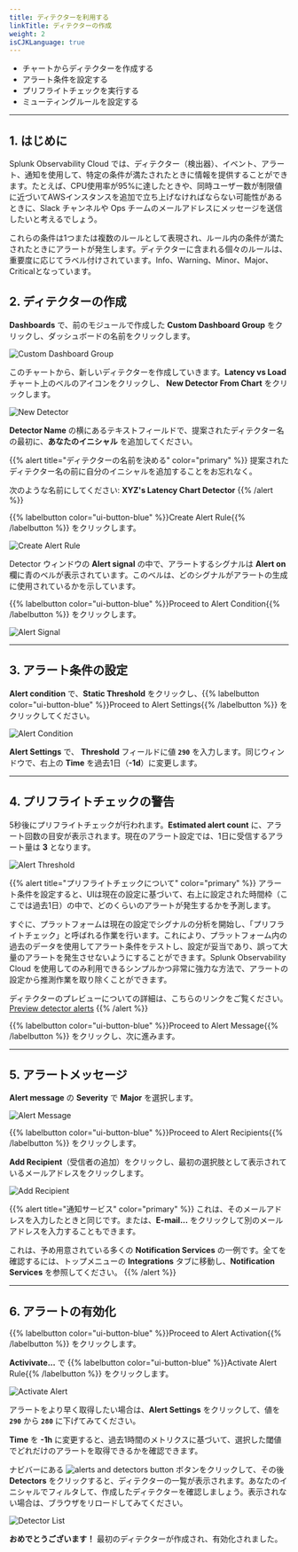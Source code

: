 ```yaml
---
title: ディテクターを利用する
linkTitle: ディテクターの作成
weight: 2
isCJKLanguage: true
---
```


* チャートからディテクターを作成する
* アラート条件を設定する
* プリフライトチェックを実行する
* ミューティングルールを設定する

---

## 1. はじめに

Splunk Observability Cloud では、ディテクター（検出器）、イベント、アラート、通知を使用して、特定の条件が満たされたときに情報を提供することができます。たとえば、CPU使用率が95%に達したときや、同時ユーザー数が制限値に近づいてAWSインスタンスを追加で立ち上げなければならない可能性があるときに、Slack チャンネルや Ops チームのメールアドレスにメッセージを送信したいと考えるでしょう。

これらの条件は1つまたは複数のルールとして表現され、ルール内の条件が満たされたときにアラートが発生します。ディテクターに含まれる個々のルールは、重要度に応じてラベル付けされています。Info、Warning、Minor、Major、Criticalとなっています。

## 2. ディテクターの作成

**Dashboards** で、前のモジュールで作成した **Custom Dashboard Group** をクリックし、ダッシュボードの名前をクリックします。

![Custom Dashboard Group](../../../images/custom-dashboard-group.png)

このチャートから、新しいディテクターを作成していきます。**Latency vs Load** チャート上のベルのアイコンをクリックし、 **New Detector From Chart** をクリックします。

![New Detector](../../../images/new-detector.png)

**Detector Name** の横にあるテキストフィールドで、提案されたディテクター名の最初に、**あなたのイニシャル** を追加してください。

{{% alert title="ディテクターの名前を決める" color="primary" %}}
提案されたディテクター名の前に自分のイニシャルを追加することをお忘れなく。

次のような名前にしてください: **XYZ's Latency Chart Detector**
{{% /alert %}}

{{% labelbutton color="ui-button-blue" %}}Create Alert Rule{{% /labelbutton %}} をクリックします。

![Create Alert Rule](../../../images/create-alert-rule.png)

Detector ウィンドウの **Alert signal** の中で、アラートするシグナルは **Alert on** 欄に青のベルが表示されています。このベルは、どのシグナルがアラートの生成に使用されているかを示しています。

{{% labelbutton color="ui-button-blue" %}}Proceed to Alert Condition{{% /labelbutton %}} をクリックします。

![Alert Signal](../../../images/alert-signal.png)

---

## 3. アラート条件の設定

**Alert condition** で、**Static Threshold** をクリックし、{{% labelbutton color="ui-button-blue" %}}Proceed to Alert Settings{{% /labelbutton %}} をクリックしてください。

![Alert Condition](../../../images/alert-condition.png)

**Alert Settings** で、 **Threshold** フィールドに値 **`290`** を入力します。同じウィンドウで、右上の **Time** を過去1日（**-1d**）に変更します。

---

## 4. プリフライトチェックの警告

5秒後にプリフライトチェックが行われます。**Estimated alert count** に、アラート回数の目安が表示されます。現在のアラート設定では、1日に受信するアラート量は **3** となります。

![Alert Threshold](../../../images/alert-threshold.png)

{{% alert title="プリフライトチェックについて" color="primary" %}}
アラート条件を設定すると、UIは現在の設定に基づいて、右上に設定された時間枠（ここでは過去1日）の中で、どのくらいのアラートが発生するかを予測します。

すぐに、プラットフォームは現在の設定でシグナルの分析を開始し、「プリフライトチェック」と呼ばれる作業を行います。これにより、プラットフォーム内の過去のデータを使用してアラート条件をテストし、設定が妥当であり、誤って大量のアラートを発生させないようにすることができます。Splunk Observability Cloud を使用してのみ利用できるシンプルかつ非常に強力な方法で、アラートの設定から推測作業を取り除くことができます。

ディテクターのプレビューについての詳細は、こちらのリンクをご覧ください。
[Preview detector alerts](https://docs.splunk.com/Observability/alerts-detectors-notifications/preview-detector-alerts.html#nav-Preview-detector-alerts)
{{% /alert %}}

{{% labelbutton color="ui-button-blue" %}}Proceed to Alert Message{{% /labelbutton %}} をクリックし、次に進みます。

---

## 5. アラートメッセージ

**Alert message** の **Severity** で **Major** を選択します。

![Alert Message](../../../images/alert-message.png)

{{% labelbutton color="ui-button-blue" %}}Proceed to Alert Recipients{{% /labelbutton %}} をクリックします。

**Add Recipient**（受信者の追加）をクリックし、最初の選択肢として表示されているメールアドレスをクリックします。

![Add Recipient](../../../images/add-recipient.png)

{{% alert title="通知サービス" color="primary" %}}
これは、そのメールアドレスを入力したときと同じです。または、**E-mail...** をクリックして別のメールアドレスを入力することもできます。

これは、予め用意されている多くの **Notification Services** の一例です。全てを確認するには、トップメニューの **Integrations** タブに移動し、**Notification Services** を参照してください。
{{% /alert %}}

---

## 6. アラートの有効化

{{% labelbutton color="ui-button-blue" %}}Proceed to Alert Activation{{% /labelbutton %}} をクリックします。

**Activivate...** で {{% labelbutton color="ui-button-blue" %}}Activate Alert Rule{{% /labelbutton %}} をクリックします。

![Activate Alert](../../../images/activate-alert.png)

アラートをより早く取得したい場合は、**Alert Settings** をクリックして、値を **`290`** から **`280`** に下げてみてください。

**Time** を **-1h** に変更すると、過去1時間のメトリクスに基づいて、選択した閾値でどれだけのアラートを取得できるかを確認できます。

ナビバーにある ![alerts and detectors button](../../../images/alerts-and-detectors.png) ボタンをクリックして、その後 **Detectors** をクリックすると、ディテクターの一覧が表示されます。あなたのイニシャルでフィルタして、作成したディテクターを確認しましょう。表示されない場合は、ブラウザをリロードしてみてください。

![Detector List](../../../images/detectors.png)

**おめでとうございます！** 最初のディテクターが作成され、有効化されました。
